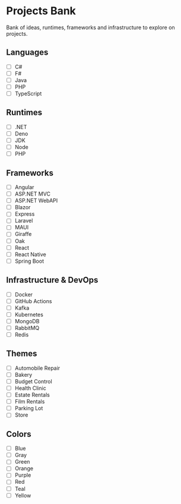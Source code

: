 # Projects Bank
Bank of ideas, runtimes, frameworks and infrastructure to explore on projects.

## Languages
- [ ] C#
- [ ] F#
- [ ] Java
- [ ] PHP
- [ ] TypeScript

## Runtimes
- [ ] .NET
- [ ] Deno
- [ ] JDK
- [ ] Node
- [ ] PHP

## Frameworks
- [ ] Angular
- [ ] ASP.NET MVC
- [ ] ASP.NET WebAPI
- [ ] Blazor
- [ ] Express
- [ ] Laravel
- [ ] MAUI
- [ ] Giraffe
- [ ] Oak
- [ ] React
- [ ] React Native
- [ ] Spring Boot

## Infrastructure & DevOps
- [ ] Docker
- [ ] GitHub Actions
- [ ] Kafka
- [ ] Kubernetes
- [ ] MongoDB
- [ ] RabbitMQ
- [ ] Redis

## Themes
- [ ] Automobile Repair
- [ ] Bakery
- [ ] Budget Control
- [ ] Health Clinic
- [ ] Estate Rentals
- [ ] Film Rentals
- [ ] Parking Lot
- [ ] Store

## Colors
- [ ] Blue
- [ ] Gray
- [ ] Green
- [ ] Orange
- [ ] Purple
- [ ] Red
- [ ] Teal
- [ ] Yellow

